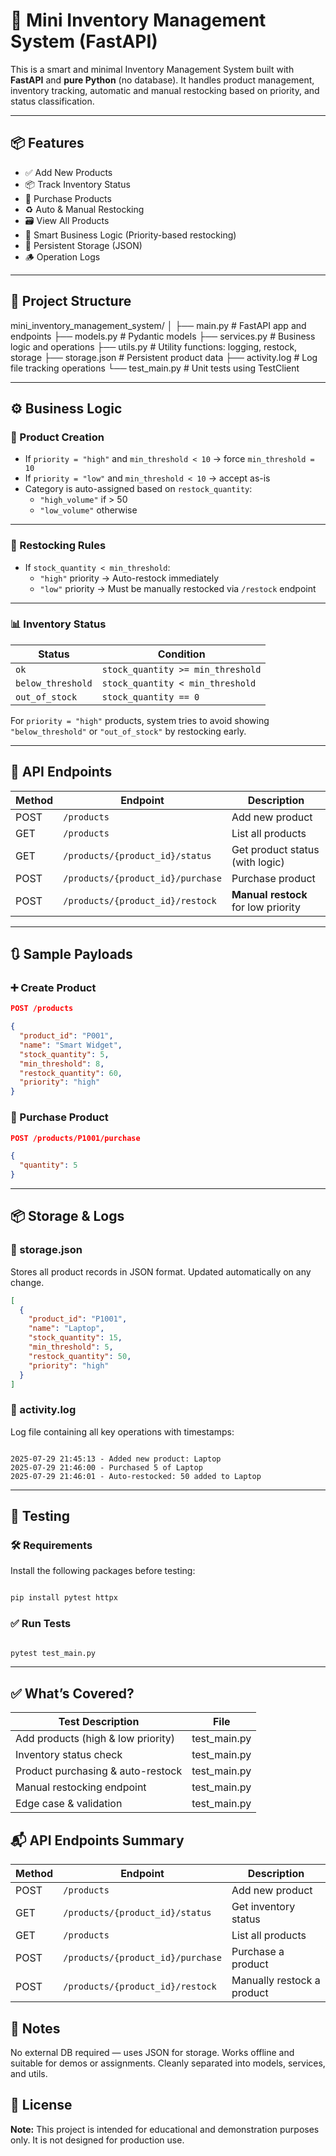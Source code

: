 # 🧠 Mini Inventory Management System (FastAPI)

This is a smart and minimal Inventory Management System built with **FastAPI** and **pure Python** (no database). It handles product management, inventory tracking, automatic and manual restocking based on priority, and status classification.

---

## 📦 Features

- ✅ Add New Products
- 📦 Track Inventory Status
- 🛒 Purchase Products
- ♻️ Auto & Manual Restocking
- 🗃 View All Products
- 🧠 Smart Business Logic (Priority-based restocking)
- 📄 Persistent Storage (JSON)
- 🪵 Operation Logs

---

## 📂 Project Structure

mini_inventory_management_system/
│
├── main.py # FastAPI app and endpoints
├── models.py # Pydantic models
├── services.py # Business logic and operations
├── utils.py # Utility functions: logging, restock, storage
├── storage.json # Persistent product data
├── activity.log # Log file tracking operations
└── test_main.py # Unit tests using TestClient

---

## ⚙️ Business Logic

### 📌 Product Creation

- If `priority = "high"` and `min_threshold < 10` → force `min_threshold = 10`
- If `priority = "low"` and `min_threshold < 10` → accept as-is
- Category is auto-assigned based on `restock_quantity`:
  - `"high_volume"` if > 50
  - `"low_volume"` otherwise

---

### 🔁 Restocking Rules

- If `stock_quantity < min_threshold`:
  - `"high"` priority → Auto-restock immediately
  - `"low"` priority → Must be manually restocked via `/restock` endpoint

---

### 📊 Inventory Status

| Status           | Condition                              |
|------------------|-----------------------------------------|
| `ok`             | `stock_quantity >= min_threshold`       |
| `below_threshold`| `stock_quantity < min_threshold`        |
| `out_of_stock`   | `stock_quantity == 0`                   |

For `priority = "high"` products, system tries to avoid showing `"below_threshold"` or `"out_of_stock"` by restocking early.

---

## 🚀 API Endpoints

| Method | Endpoint                             | Description                         |
|--------|--------------------------------------|-------------------------------------|
| POST   | `/products`                          | Add new product                     |
| GET    | `/products`                          | List all products                   |
| GET    | `/products/{product_id}/status`      | Get product status (with logic)     |
| POST   | `/products/{product_id}/purchase`    | Purchase product                    |
| POST   | `/products/{product_id}/restock`     | **Manual restock** for low priority |

---

## 🔃 Sample Payloads

### ➕ Create Product

```json
POST /products

{
  "product_id": "P001",
  "name": "Smart Widget",
  "stock_quantity": 5,
  "min_threshold": 8,
  "restock_quantity": 60,
  "priority": "high"
}

```

### 🛒 Purchase Product

```json
POST /products/P1001/purchase

{
  "quantity": 5
}
```
---

## 📦 Storage & Logs

### 🔸 storage.json

Stores all product records in JSON format. Updated automatically on any change.

```json
[
  {
    "product_id": "P1001",
    "name": "Laptop",
    "stock_quantity": 15,
    "min_threshold": 5,
    "restock_quantity": 50,
    "priority": "high"
  }
]

```

### 🔸 activity.log

Log file containing all key operations with timestamps:

```vbnet

2025-07-29 21:45:13 - Added new product: Laptop
2025-07-29 21:46:00 - Purchased 5 of Laptop
2025-07-29 21:46:01 - Auto-restocked: 50 added to Laptop

```
---

## 🧪 Testing

### 🛠 Requirements

Install the following packages before testing:

```bash

pip install pytest httpx

```

### ✅ Run Tests

```bash

pytest test_main.py

```

---

## ✅ What’s Covered?

| Test Description                    | File          |
|-----------------------------------|---------------|
| Add products (high & low priority) | test_main.py  |
| Inventory status check             | test_main.py  |
| Product purchasing & auto-restock  | test_main.py  |
| Manual restocking endpoint         | test_main.py  |
| Edge case & validation             | test_main.py  |


## 📬 API Endpoints Summary

| Method | Endpoint                          | Description                |
| ------ | --------------------------------  | -------------------------- |
| POST   | `/products`                       | Add new product            |
| GET    | `/products/{product_id}/status`   | Get inventory status       |
| GET    | `/products`                       | List all products          |
| POST   | `/products/{product_id}/purchase` | Purchase a product         |
| POST   | `/products/{product_id}/restock`  | Manually restock a product |


## 📌 Notes

No external DB required — uses JSON for storage.
Works offline and suitable for demos or assignments.
Cleanly separated into models, services, and utils.

## 📄 License

 **Note:** This project is intended for educational and demonstration purposes only. It is not designed for production use.



